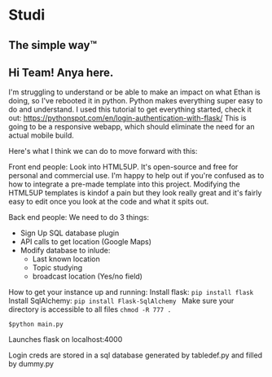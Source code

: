 # Studi
## The simple way™

## Hi Team! Anya here.

I'm struggling to understand or be able to make an impact on what Ethan is doing, so I've rebooted it in python.
Python makes everything super easy to do and understand. 
I used this tutorial to get everything started, check it out: https://pythonspot.com/en/login-authentication-with-flask/
This is going to be a responsive webapp, which should eliminate the need for an actual mobile build.

Here's what I think we can do to move forward with this:

Front end people: Look into HTML5UP. It's open-source and free for personal and commercial use. I'm happy to help out if you're confused as to how to integrate a pre-made template into this project. 
Modifying the HTML5UP templates is kindof a pain but they look really great and it's fairly easy to edit once you look at the code and what it spits out.

Back end people: We need to do 3 things:
- Sign Up SQL database plugin
- API calls to get location (Google Maps)
- Modify database to inlude: 
  - Last known location
  - Topic studying
  - broadcast location (Yes/no field)
  
How to get your instance up and running:
Install flask: ```pip install flask```
Install SqlAlchemy: ```pip install Flask-SqlAlchemy ```
Make sure your directory is accessible to all files ```chmod -R 777 . ```

```
$python main.py
```
Launches flask on localhost:4000

Login creds are stored in a sql database generated by tabledef.py and filled by dummy.py
